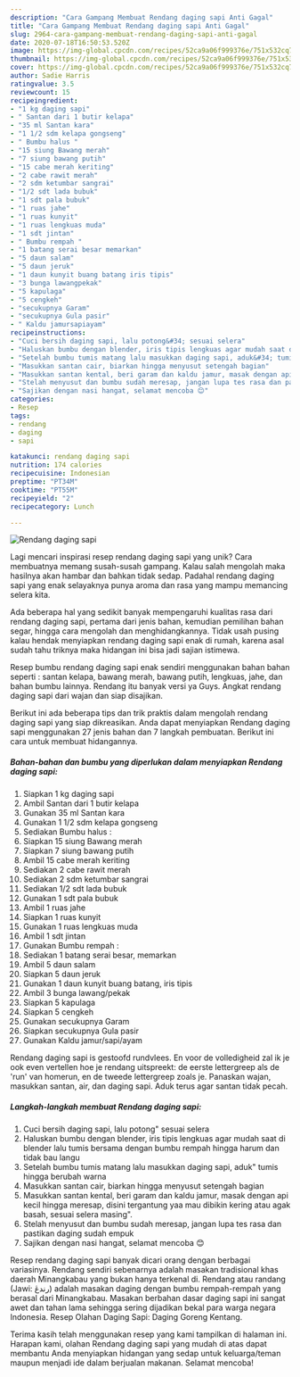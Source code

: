 ```yaml
---
description: "Cara Gampang Membuat Rendang daging sapi Anti Gagal"
title: "Cara Gampang Membuat Rendang daging sapi Anti Gagal"
slug: 2964-cara-gampang-membuat-rendang-daging-sapi-anti-gagal
date: 2020-07-18T16:50:53.520Z
image: https://img-global.cpcdn.com/recipes/52ca9a06f999376e/751x532cq70/rendang-daging-sapi-foto-resep-utama.jpg
thumbnail: https://img-global.cpcdn.com/recipes/52ca9a06f999376e/751x532cq70/rendang-daging-sapi-foto-resep-utama.jpg
cover: https://img-global.cpcdn.com/recipes/52ca9a06f999376e/751x532cq70/rendang-daging-sapi-foto-resep-utama.jpg
author: Sadie Harris
ratingvalue: 3.5
reviewcount: 15
recipeingredient:
- "1 kg daging sapi"
- " Santan dari 1 butir kelapa"
- "35 ml Santan kara"
- "1 1/2 sdm kelapa gongseng"
- " Bumbu halus "
- "15 siung Bawang merah"
- "7 siung bawang putih"
- "15 cabe merah keriting"
- "2 cabe rawit merah"
- "2 sdm ketumbar sangrai"
- "1/2 sdt lada bubuk"
- "1 sdt pala bubuk"
- "1 ruas jahe"
- "1 ruas kunyit"
- "1 ruas lengkuas muda"
- "1 sdt jintan"
- " Bumbu rempah "
- "1 batang serai besar memarkan"
- "5 daun salam"
- "5 daun jeruk"
- "1 daun kunyit buang batang iris tipis"
- "3 bunga lawangpekak"
- "5 kapulaga"
- "5 cengkeh"
- "secukupnya Garam"
- "secukupnya Gula pasir"
- " Kaldu jamursapiayam"
recipeinstructions:
- "Cuci bersih daging sapi, lalu potong&#34; sesuai selera"
- "Haluskan bumbu dengan blender, iris tipis lengkuas agar mudah saat di blender lalu tumis bersama dengan bumbu rempah hingga harum dan tidak bau langu"
- "Setelah bumbu tumis matang lalu masukkan daging sapi, aduk&#34; tumis hingga berubah warna"
- "Masukkan santan cair, biarkan hingga menyusut setengah bagian"
- "Masukkan santan kental, beri garam dan kaldu jamur, masak dengan api kecil hingga meresap, disini tergantung yaa mau dibikin kering atau agak basah, sesuai selera masing&#34;."
- "Stelah menyusut dan bumbu sudah meresap, jangan lupa tes rasa dan pastikan daging sudah empuk"
- "Sajikan dengan nasi hangat, selamat mencoba 😊"
categories:
- Resep
tags:
- rendang
- daging
- sapi

katakunci: rendang daging sapi 
nutrition: 174 calories
recipecuisine: Indonesian
preptime: "PT34M"
cooktime: "PT55M"
recipeyield: "2"
recipecategory: Lunch

---
```



![Rendang daging sapi](https://img-global.cpcdn.com/recipes/52ca9a06f999376e/751x532cq70/rendang-daging-sapi-foto-resep-utama.jpg)

Lagi mencari inspirasi resep rendang daging sapi yang unik? Cara membuatnya memang susah-susah gampang. Kalau salah mengolah maka hasilnya akan hambar dan bahkan tidak sedap. Padahal rendang daging sapi yang enak selayaknya punya aroma dan rasa yang mampu memancing selera kita.

Ada beberapa hal yang sedikit banyak mempengaruhi kualitas rasa dari rendang daging sapi, pertama dari jenis bahan, kemudian pemilihan bahan segar, hingga cara mengolah dan menghidangkannya. Tidak usah pusing kalau hendak menyiapkan rendang daging sapi enak di rumah, karena asal sudah tahu triknya maka hidangan ini bisa jadi sajian istimewa.

Resep bumbu rendang daging sapi enak sendiri menggunakan bahan bahan seperti : santan kelapa, bawang merah, bawang putih, lengkuas, jahe, dan bahan bumbu lainnya. Rendang itu banyak versi ya Guys. Angkat rendang daging sapi dari wajan dan siap disajikan.


Berikut ini ada beberapa tips dan trik praktis dalam mengolah rendang daging sapi yang siap dikreasikan. Anda dapat menyiapkan Rendang daging sapi menggunakan 27 jenis bahan dan 7 langkah pembuatan. Berikut ini cara untuk membuat hidangannya.

<!--inarticleads1-->

##### Bahan-bahan dan bumbu yang diperlukan dalam menyiapkan Rendang daging sapi:

1. Siapkan 1 kg daging sapi
1. Ambil  Santan dari 1 butir kelapa
1. Gunakan 35 ml Santan kara
1. Gunakan 1 1/2 sdm kelapa gongseng
1. Sediakan  Bumbu halus :
1. Siapkan 15 siung Bawang merah
1. Siapkan 7 siung bawang putih
1. Ambil 15 cabe merah keriting
1. Sediakan 2 cabe rawit merah
1. Sediakan 2 sdm ketumbar sangrai
1. Sediakan 1/2 sdt lada bubuk
1. Gunakan 1 sdt pala bubuk
1. Ambil 1 ruas jahe
1. Siapkan 1 ruas kunyit
1. Gunakan 1 ruas lengkuas muda
1. Ambil 1 sdt jintan
1. Gunakan  Bumbu rempah :
1. Sediakan 1 batang serai besar, memarkan
1. Ambil 5 daun salam
1. Siapkan 5 daun jeruk
1. Gunakan 1 daun kunyit buang batang, iris tipis
1. Ambil 3 bunga lawang/pekak
1. Siapkan 5 kapulaga
1. Siapkan 5 cengkeh
1. Gunakan secukupnya Garam
1. Siapkan secukupnya Gula pasir
1. Gunakan  Kaldu jamur/sapi/ayam


Rendang daging sapi is gestoofd rundvlees. En voor de volledigheid zal ik je ook even vertellen hoe je rendang uitspreekt: de eerste lettergreep als de &#39;run&#39; van homerun, en de tweede lettergreep zoals je. Panaskan wajan, masukkan santan, air, dan daging sapi. Aduk terus agar santan tidak pecah. 

<!--inarticleads2-->

##### Langkah-langkah membuat Rendang daging sapi:

1. Cuci bersih daging sapi, lalu potong&#34; sesuai selera
1. Haluskan bumbu dengan blender, iris tipis lengkuas agar mudah saat di blender lalu tumis bersama dengan bumbu rempah hingga harum dan tidak bau langu
1. Setelah bumbu tumis matang lalu masukkan daging sapi, aduk&#34; tumis hingga berubah warna
1. Masukkan santan cair, biarkan hingga menyusut setengah bagian
1. Masukkan santan kental, beri garam dan kaldu jamur, masak dengan api kecil hingga meresap, disini tergantung yaa mau dibikin kering atau agak basah, sesuai selera masing&#34;.
1. Stelah menyusut dan bumbu sudah meresap, jangan lupa tes rasa dan pastikan daging sudah empuk
1. Sajikan dengan nasi hangat, selamat mencoba 😊


Resep rendang daging sapi banyak dicari orang dengan berbagai variasinya. Rendang sendiri sebenarnya adalah masakan tradisional khas daerah Minangkabau yang bukan hanya terkenal di. Rendang atau randang (Jawi: رندڠ) adalah masakan daging dengan bumbu rempah-rempah yang berasal dari Minangkabau. Masakan berbahan dasar daging sapi ini sangat awet dan tahan lama sehingga sering dijadikan bekal para warga negara Indonesia. Resep Olahan Daging Sapi: Daging Goreng Kentang. 

Terima kasih telah menggunakan resep yang kami tampilkan di halaman ini. Harapan kami, olahan Rendang daging sapi yang mudah di atas dapat membantu Anda menyiapkan hidangan yang sedap untuk keluarga/teman maupun menjadi ide dalam berjualan makanan. Selamat mencoba!
